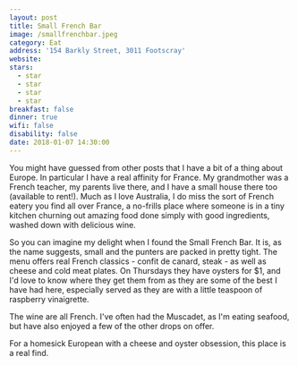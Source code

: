 ```yaml
---
layout: post
title: Small French Bar
image: /smallfrenchbar.jpeg
category: Eat
address: '154 Barkly Street, 3011 Footscray'
website:
stars:
  - star
  - star
  - star
  - star
breakfast: false
dinner: true
wifi: false
disability: false
date: 2018-01-07 14:30:00
---
```



You might have guessed from other posts that I have a bit of a thing about Europe. In particular I have a real affinity for France. My grandmother was a French teacher, my parents live there, and I have a small house there too (available to rent!). Much as I love Australia, I do miss the sort of French eatery you find all over France, a no-frills place where someone is in a tiny kitchen churning out amazing food done simply with good ingredients, washed down with delicious wine.

So you can imagine my delight when I found the Small French Bar. It is, as the name suggests, small and the punters are packed in pretty tight. The menu offers real French classics - confit de canard, steak - as well as cheese and cold meat plates. On Thursdays they have oysters for $1, and I'd love to know where they get them from as they are some of the best I have had here, especially served as they are with a little teaspoon of raspberry vinaigrette.

The wine are all French. I've often had the Muscadet, as I'm eating seafood, but have also enjoyed a few of the other drops on offer.

For a homesick European with a cheese and oyster obsession, this place is a real find.